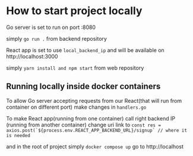 # How to start project locally

Go server is set to run on port :8080

simply `go run .` from backend repository

React app is set to use `local_backend_ip` and will be available on http://localhost:3000

simply `yarn install and npm start` from web repository

## Running locally inside docker containers

To allow Go server accepting requests from our React(that will run from container on different port) make changes in `handlers.go`

To make React app(running from one container) call right backend IP (running from another container) change uri link to
`` const res = axios.post(`${process.env.REACT_APP_BACKEND_URL}/signup` // where it is needed ``

and in the root of project
simply `docker compose up`
go to http://localhost
